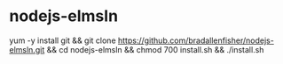 # nodejs-elmsln
yum -y install git && git clone https://github.com/bradallenfisher/nodejs-elmsln.git && cd nodejs-elmsln && chmod 700 install.sh && ./install.sh
